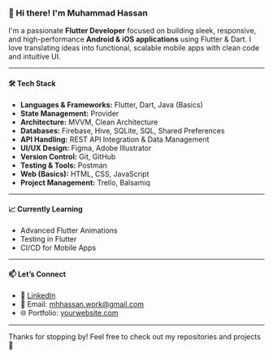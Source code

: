 ### 👋 Hi there! I'm Muhammad Hassan

I'm a passionate **Flutter Developer** focused on building sleek, responsive, and high-performance **Android & iOS applications** using Flutter & Dart. I love translating ideas into functional, scalable mobile apps with clean code and intuitive UI.

---

#### 🛠 Tech Stack
- **Languages & Frameworks:** Flutter, Dart, Java (Basics)
- **State Management:** Provider
- **Architecture:** MVVM, Clean Architecture
- **Databases:** Firebase, Hive, SQLite, SQL, Shared Preferences
- **API Handling:** REST API Integration & Data Management
- **UI/UX Design:** Figma, Adobe Illustrator
- **Version Control:** Git, GitHub
- **Testing & Tools:** Postman
- **Web (Basics):** HTML, CSS, JavaScript
- **Project Management:** Trello, Balsamiq

---

#### 📈 Currently Learning
- Advanced Flutter Animations
- Testing in Flutter
- CI/CD for Mobile Apps

---

#### 📫 Let’s Connect
- 💼 [LinkedIn](https://www.linkedin.com/in/mh-muhammadhassan/)  
- 📧 Email: mhhassan.work@gmail.com  
- 🌐 Portfolio: [yourwebsite.com](https://yourwebsite.com)

---

Thanks for stopping by! Feel free to check out my repositories and projects 🚀
